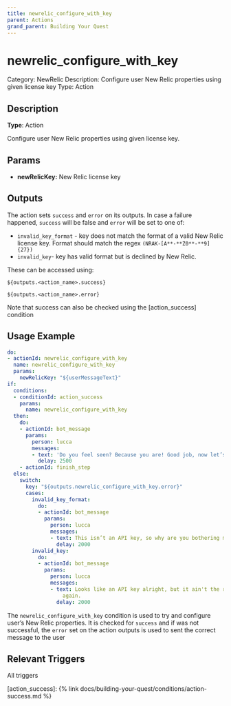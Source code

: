```yaml
---
title: newrelic_configure_with_key
parent: Actions
grand_parent: Building Your Quest
---
```


# newrelic_configure_with_key

Category: NewRelic
Description: Configure user New Relic properties using given license key
Type: Action

## Description

**Type**: Action

Configure user New Relic properties using given license key.

## Params

- **newRelicKey:** New Relic license key

## Outputs

The action sets `success` and `error` on its outputs. In case a failure happened, `success` will be false and `error` will be set to one of:

- `invalid_key_format` - key does not match the format of a valid New Relic license key. Format should match the regex `(NRAK-[A**-**Z0**-**9]{27})`
- `invalid_key`- key has valid format but is declined by New Relic.

These can be accessed using:

`${outputs.<action_name>.success}`

`${outputs.<action_name>.error}`

Note that success can also be checked using the [action_success] condition

## Usage Example

```yaml
do:
- actionId: newrelic_configure_with_key
  name: newrelic_configure_with_key
  params:
    newRelicKey: "${userMessageText}"
if:
  conditions:
  - conditionId: action_success
    params:
      name: newrelic_configure_with_key
  then:
    do:
    - actionId: bot_message
      params:
        person: lucca
        messages:
        - text: 'Do you feel seen? Because you are! Good job, now let’s move on. '
          delay: 2500
    - actionId: finish_step
  else:
    switch:
      key: "${outputs.newrelic_configure_with_key.error}"
      cases:
        invalid_key_format:
          do:
          - actionId: bot_message
            params:
              person: lucca
              messages:
              - text: This isn’t an API key, so why are you bothering me with it?
                delay: 2000
        invalid_key:
          do:
          - actionId: bot_message
            params:
              person: lucca
              messages:
              - text: Looks like an API key alright, but it ain't the right one. Try
                  again.
                delay: 2000
```

The `newrelic_configure_with_key` condition is used to try and configure user’s New Relic properties. It is checked for `success` and if was not successful, the `error` set on the action outputs is used to sent the correct message to the user

## Relevant Triggers

All triggers

[action_success]: {% link docs/building-your-quest/conditions/action-success.md %}